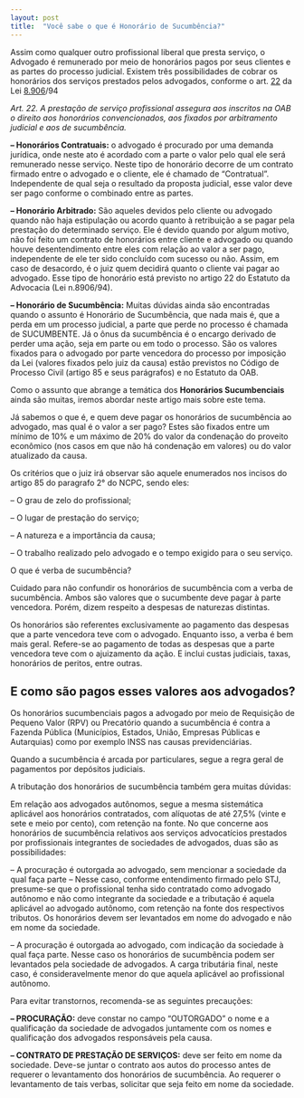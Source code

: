 ```yaml
---
layout: post
title:  "Você sabe o que é Honorário de Sucumbência?"
---
```

Assim como qualquer outro profissional liberal que presta serviço, o Advogado é remunerado por meio de honorários pagos por seus clientes e as partes do processo judicial. Existem três possibilidades de cobrar os honorários dos serviços prestados pelos advogados, conforme o art. <a href="https://www.jusbrasil.com.br/topicos/11708237/artigo-22-da-lei-n-8906-de-04-de-julho-de-1994">22</a> da Lei <a href="https://www.jusbrasil.com.br/topicos/11708237/artigo-22-da-lei-n-8906-de-04-de-julho-de-1994">8.906</a>/94

*Art. 22. A prestação de serviço profissional assegura aos inscritos na OAB o direito aos honorários convencionados, aos fixados por arbitramento judicial e aos de sucumbência.*

**– Honorários Contratuais:** o advogado é procurado por uma demanda jurídica, onde neste ato é acordado com a parte o valor pelo qual ele será remunerado nesse serviço. Neste tipo de honorário decorre de um contrato firmado entre o advogado e o cliente, ele é chamado de “Contratual”. Independente de qual seja o resultado da proposta judicial, esse valor deve ser pago conforme o combinado entre as partes.

**– Honorário Arbitrado:** São aqueles devidos pelo cliente ou advogado quando não haja estipulação ou acordo quanto à retribuição a se pagar pela prestação do determinado serviço. Ele é devido quando por algum motivo, não foi feito um contrato de honorários entre cliente e advogado ou quando houve desentendimento entre eles com relação ao valor a ser pago, independente de ele ter sido concluído com sucesso ou não. Assim, em caso de desacordo, é o juiz quem decidirá quanto o cliente vai pagar ao advogado. Esse tipo de honorário está previsto no artigo 22 do Estatuto da Advocacia (Lei n.8906/94).

**– Honorário de Sucumbência:** Muitas dúvidas ainda são encontradas quando o assunto é Honorário de Sucumbência, que nada mais é, que a perda em um processo judicial, a parte que perde no processo é chamada de SUCUMBENTE. Já o ônus da sucumbência é o encargo derivado de perder uma ação, seja em parte ou em todo o processo. São os valores fixados para o advogado por parte vencedora do processo por imposição da Lei (valores fixados pelo juiz da causa) estão previstos no Código de Processo Civil (artigo 85 e seus parágrafos) e no Estatuto da OAB.

Como o assunto que abrange a temática dos **Honorários Sucumbenciais** ainda são muitas, iremos abordar neste artigo mais sobre este tema.

Já sabemos o que é, e quem deve pagar os honorários de sucumbência ao advogado, mas qual é o valor a ser pago? Estes são fixados entre um mínimo de 10% e um máximo de 20% do valor da condenação do proveito econômico (nos casos em que não há condenação em valores) ou do valor atualizado da causa.

Os critérios que o juiz irá observar são aquele enumerados nos incisos do artigo 85 do paragrafo 2° do NCPC, sendo eles:

– O grau de zelo do profissional;

– O lugar de prestação do serviço;

– A natureza e a importância da causa;

– O trabalho realizado pelo advogado e o tempo exigido para o seu serviço.

O que é verba de sucumbência?

Cuidado para não confundir os honorários de sucumbência com a verba de sucumbência. Ambos são valores que o sucumbente deve pagar à parte vencedora. Porém, dizem respeito a despesas de naturezas distintas.

Os honorários são referentes exclusivamente ao pagamento das despesas que a parte vencedora teve com o advogado. Enquanto isso, a verba é bem mais geral. Refere-se ao pagamento de todas as despesas que a parte vencedora teve com o ajuizamento da ação. E inclui custas judiciais, taxas, honorários de peritos, entre outras.

## E como são pagos esses valores aos advogados?

Os honorários sucumbenciais pagos a advogado por meio de Requisição de Pequeno Valor (RPV) ou Precatório quando a sucumbência é contra a Fazenda Pública (Municípios, Estados, União, Empresas Públicas e Autarquias) como por exemplo INSS nas causas previdenciárias.

Quando a sucumbência é arcada por particulares, segue a regra geral de pagamentos por depósitos judiciais.

A tributação dos honorários de sucumbência também gera muitas dúvidas:

Em relação aos advogados autônomos, segue a mesma sistemática aplicável aos honorários contratados, com alíquotas de até 27,5% (vinte e sete e meio por cento), com retenção na fonte. No que concerne aos honorários de sucumbência relativos aos serviços advocatícios prestados por profissionais integrantes de sociedades de advogados, duas são as possibilidades:

– A procuração é outorgada ao advogado, sem mencionar a sociedade da qual faça parte – Nesse caso, conforme entendimento firmado pelo STJ, presume-se que o profissional tenha sido contratado como advogado autônomo e não como integrante da sociedade e a tributação é aquela aplicável ao advogado autônomo, com retenção na fonte dos respectivos tributos. Os honorários devem ser levantados em nome do advogado e não em nome da sociedade.

– A procuração é outorgada ao advogado, com indicação da sociedade à qual faça parte. Nesse caso os honorários de sucumbência podem ser levantados pela sociedade de advogados. A carga tributária final,
neste caso, é consideravelmente menor do que aquela aplicável ao profissional autônomo.

Para evitar transtornos, recomenda-se as seguintes precauções:

**– PROCURAÇÃO:** deve constar no campo “OUTORGADO” o nome e a qualificação da sociedade de advogados juntamente com os nomes e qualificação dos advogados responsáveis pela causa.

**– CONTRATO DE PRESTAÇÃO DE SERVIÇOS:** deve ser feito em nome da sociedade. Deve-se juntar o contrato aos autos do processo antes de requerer o levantamento dos honorários de sucumbência. Ao requerer o levantamento de tais verbas, solicitar que seja feito em nome da sociedade.

